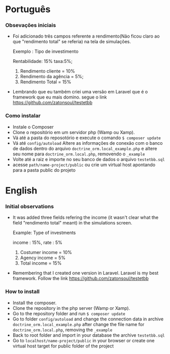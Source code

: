 # Português


### Obsevações iniciais
- Foi adicionado três campos referente a rendimento(Não ficou claro ao que "rendimento total" se referia) na tela de simulações.

	Exemplo : Tipo de investimento

	Rentabilidade: 15%
	taxa:5%;

	1. Rendimento cliente = 10%
	2. Rendimento da agência = 5%;
	3. Rendimento Total = 15%

- Lembrando que eu também criei uma versão em Laravel que é o framework que eu mais domino. segue o link https://github.com/zatonsoul/testetbb

### Como instalar
- Instale o Composer
- Clone o repositório em um servidor php (Wamp ou Xamp).
- Vá até a pasta do reposotório e execute o comando ```$ composer update ```
- Vá até ```config/autoload``` Altere as informações de conexão com o banco de dados dentro do arquivo ```doctrine_orm.local_example.php``` e altere seu nome para ```doctrine_orm.local.php```, removendo o ```_example```
- Volte até a raiz e importe no seu banco de dados o arquivo ```testetbb.sql```
- acesse ```path/name-project/public``` ou crie um virtual host apontando para a pasta public do projeto

# English
### Initial observations
- It was added three fields refering the income (it wasn't clear what the field "rendimento total" meant) in the simulations screen.

	Example: Type of investments
    
    income : 15%, rate : 5%
    
    1. Costumer income = 10%
    2. Agency income = 5%
    3. Total income = 15%
 
 - Remembering that I created one version in Laravel. Laravel is my best framework. Follow the link https://github.com/zatonsoul/testetbb

### How to install
- Install the composer.
- Clone the repository in the php server (Wamp or Xamp).
- Go to the repository folder and run ```$ composer update ```
- Go to folder ```config/autoload``` and change the connection data in archive ```doctrine_orm.local_example.php``` after change the file name for ```doctrine_orm.local.php```, removing the ```_example```
- Back to root folder and import in your database the archive ```testetbb.sql```
- Go to ```localhost/name-project/public``` in your browser or create one virtual host target for public folder of the project

